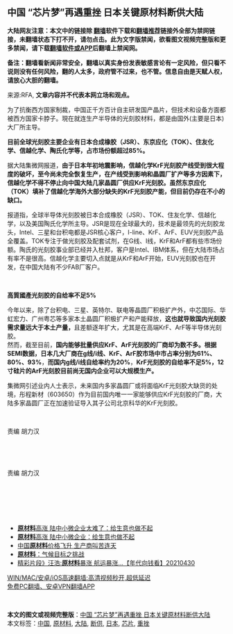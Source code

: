 <h2>中国 “芯片梦”再遇重挫 日本关键原材料断供大陆</h2> <p class="notice"><b>大陆网友注意：本文中的链接除 <a href="https://github.com/bannedbook/fanqiang" >翻墙</a>软件下载和<a href="https://github.com/killgcd/justmysocks/blob/master/README.md">翻墙推荐</a>链接外全部为禁网链接，未翻墙状态下打不开，请勿点击。此为文字版禁闻，欲看图文视频完整版和更多禁闻，请下载<a href="https://github.com/bannedbook/fanqiang">翻墙软件或APP</a>后翻墙上禁闻网。</p><p>备注：翻墙看新闻非常安全，翻墙以真实身份发表敏感言论有一定风险，但只看不说则没有任何风险，翻的人太多，政府管不过来，也不管。信息自由是天赋人权，请放心大胆的翻墙。</b></p>  <div class="entry"> <p>来源:RFA, <strong>文章内容并不代表本网立场和观点。</strong></p> <p>             </p> <p>&#20026;&#20102;&#25239;&#34913;&#35199;&#26041;&#22269;&#23478;&#21046;&#35009;&#65292;&#20013;&#22269;&#27491;&#21315;&#26041;&#30334;&#35745;&#33258;&#20027;&#30740;&#21457;&#22269;&#20135;&#26230;&#29255;&#65292;&#20294;&#25216;&#26415;&#21644;&#35774;&#22791;&#26041;&#38754;&#37117;&#34987;&#35199;&#26041;&#22269;&#23478;&#21345;&#33046;&#23376;&#12290;&#29694;&#22312;&#23601;&#36830;&#29983;&#20135;&#21322;&#23548;&#20307;&#30340;&#20809;&#21051;&#33014;&#26448;&#26009;&#65292;&#37117;&#26159;&#30001;&#22269;&#22806;(&#20027;&#35201;&#26159;&#26085;&#26412;)&#22823;&#21378;&#25152;&#20027;&#23548;&#12290;</p> <p><strong>&#30446;&#21069;&#20840;&#29699;&#20809;&#21051;&#33014;&#20027;&#35201;&#20225;&#19994;&#26377;&#26085;&#26412;&#21512;&#25104;&#27233;&#33014;&#65288;</strong><strong>JSR&#65289;&#12289;&#19996;&#20140;&#24212;&#21270;&#65288;TOK&#65289;&#12289;&#20303;&#21451;&#21270;&#23398;&#12289;&#20449;&#36234;&#21270;&#23398;&#12289;&#38518;&#27663;&#21270;&#23398;&#31561;&#65292;&#21344;&#24066;&#22330;&#20221;&#39069;&#36229;&#36807;85%&#12290;</strong></p> <p>&#25454;&#22823;&#38470;&#38598;&#24494;&#32593;&#25253;&#36947;&#65292;<strong>&#30001;&#20110;&#26085;&#26412;&#24180;&#21021;&#22320;&#38663;&#24433;&#21709;&#65292;&#20449;&#36234;&#21270;&#23398;</strong><strong>KrF</strong><strong>&#20809;&#21051;&#33014;&#20135;&#32447;&#21463;&#21040;&#24456;&#22823;&#31243;&#24230;&#30340;&#30772;&#22351;&#65292;&#33267;&#20170;&#23578;&#26410;&#23436;&#20840;&#24674;&#22797;&#29983;&#20135;</strong><strong>&#65292;&#22312;&#20135;&#32447;&#21463;&#21040;&#24433;&#21709;&#21644;&#26230;&#22278;&#21378;&#25193;&#20135;&#31561;&#22810;&#26041;&#22240;&#32032;&#19979;&#65292;&#20449;&#36234;&#21270;&#23398;&#19981;&#24471;&#19981;&#20572;&#27490;&#21521;&#20013;&#22269;&#22823;&#38470;&#20960;&#23478;&#26230;&#22278;&#21378;&#20379;&#24212;</strong><strong>KrF</strong><strong>&#20809;&#21051;&#33014;&#12290;&#34429;&#28982;&#19996;&#20140;&#24212;&#21270;&#65288;</strong><strong>TOK</strong><strong>&#65289;&#22635;&#34917;&#20102;&#20449;&#36234;&#21270;&#23398;&#28023;&#22806;&#22823;&#37096;&#20998;&#32570;&#22833;&#30340;</strong><strong>KrF</strong><strong>&#20809;&#21051;&#33014;&#20135;&#33021;&#65292;&#20294;&#30446;&#21069;&#20173;&#23384;&#22312;&#19981;&#23567;&#30340;&#32570;&#21475;&#12290;</strong></p>  <p>&#25253;&#36947;&#25351;&#65292;&#20840;&#29699;&#21322;&#23548;&#20307;&#20809;&#21051;&#33014;&#34987;&#26085;&#26412;&#21512;&#25104;&#27233;&#33014;&#65288;JSR&#65289;&#12289;TOK&#12289;&#20303;&#21451;&#21270;&#23398;&#12289;&#20449;&#36234;&#21270;&#23398;&#65292;&#20197;&#21450;&#32654;&#22269;&#38518;&#27663;&#21270;&#23398;&#25152;&#20027;&#23548;&#12290;JSR&#26159;&#29616;&#22312;&#20840;&#29699;&#26368;&#22823;&#30340;&#65292;&#25216;&#26415;&#26159;&#26368;&#39046;&#20808;&#30340;&#20809;&#21051;&#33014;&#40857;&#22836;&#65292;Intel&#12289;&#19977;&#26143;&#21644;&#21488;&#31215;&#30005;&#37117;&#26159;JSR&#26680;&#24515;&#23458;&#25143;&#65292;I-line&#12289;KrF&#12289;ArF&#12289;EUV&#20809;&#21051;&#33014;&#20135;&#21697;&#20840;&#35206;&#30422;&#12290;TOK&#19987;&#27880;&#20110;&#20570;&#20809;&#21051;&#33014;&#21450;&#37197;&#22871;&#35797;&#21058;&#65292;&#22312;G&#32447;&#12289;I&#32447;&#65292;KrF&#21644;ArF&#37117;&#26377;&#20123;&#24066;&#22330;&#20221;&#39069;&#12290;&#38518;&#27663;&#30340;&#20809;&#21051;&#33014;&#20107;&#19994;&#37096;&#24050;&#32463;&#24182;&#20837;&#26460;&#37030;&#65292;&#23458;&#25143;&#26159;Intel&#12289;IBM&#20307;&#31995;&#65292;&#20294;&#22312;&#22823;&#38470;&#24066;&#22330;&#21344;&#26377;&#29575;&#19981;&#26159;&#24456;&#39640;&#12290;&#20449;&#36234;&#21270;&#23398;&#20027;&#35201;&#20999;&#20837;&#28857;&#23601;&#26159;&#20174;KrF&#21644;ArF&#24320;&#22987;&#65292;EUV&#20809;&#21051;&#33014;&#20063;&#22312;&#24320;&#21457;&#65292;&#22312;&#20013;&#22269;&#22823;&#38470;&#26377;&#19981;&#23569;FAB&#21378;&#23458;&#25143;&#12290;</p> <p><strong>&#160;</strong></p> <p><strong>&#39640;&#36074;&#22283;&#29986;</strong><strong>&#20809;&#21051;&#33014;&#30340;&#33258;&#32473;&#29575;&#19981;&#36275;</strong><strong>5%</strong></p> <p>&#20170;&#24180;&#20197;&#26469;&#65292;&#38500;&#20102;&#21488;&#31215;&#30005;&#12289;&#19977;&#26143;&#12289;&#33521;&#29305;&#23572;&#12289;&#32852;&#30005;&#31561;&#26230;&#22278;&#21378;&#31215;&#26497;&#25193;&#20135;&#22806;&#65292;&#20013;&#33455;&#22269;&#38469;&#12289;&#21326;&#34425;&#23439;&#21147;&#12289;&#24191;&#24030;&#31908;&#33455;&#31561;&#22810;&#23478;&#26412;&#22303;&#26230;&#22278;&#21378;&#31215;&#26497;&#25193;&#20135;&#21644;&#20135;&#33021;&#37322;&#25918;&#65292;<strong>&#36825;&#20063;&#23601;&#23548;&#33268;&#22269;&#20869;&#20809;&#21051;&#33014;&#38656;&#27714;&#37327;&#36828;&#22823;&#20110;&#26412;&#22303;&#20135;&#37327;</strong><strong>&#65292;</strong>&#19988;&#24046;&#39069;&#36880;&#24180;&#25193;&#22823;&#65292;&#23588;&#20854;&#26159;&#22312;&#39640;&#31471;KrF&#12289;ArF&#31561;&#21322;&#23548;&#20307;&#20809;&#21051;&#33014;&#12290;<br />&#28982;&#32780;&#65292;&#25130;&#33267;&#30446;&#21069;&#65292;<strong>&#22269;&#20869;&#33021;&#22815;&#25209;&#37327;&#20379;&#24212;</strong><strong>KrF&#12289;ArF&#20809;&#21051;&#33014;&#30340;&#21378;&#21830;&#21364;&#20026;&#25968;&#19981;&#22810;</strong><strong>&#12290;&#26681;&#25454;</strong><strong>SEMI&#25968;&#25454;&#65292;&#26085;&#26412;&#20960;&#22823;&#21378;&#21830;&#22312;g&#32447;/i&#32447;&#12289;KrF&#12289;ArF&#33014;&#24066;&#22330;&#20013;&#24066;&#21344;&#29575;&#20998;&#21035;&#20026;61%&#12289;80%&#12289;93%</strong>&#65292;<strong>&#32780;&#22269;&#20869;</strong><strong>g&#32447;/i&#32447;&#33258;&#32473;&#29575;&#32422;&#20026;20%</strong>&#65292;<strong>KrF&#20809;&#21051;&#33014;&#30340;&#33258;&#32473;&#29575;&#19981;&#36275;5%&#65292;12&#23544;&#30789;&#29255;&#30340;ArF&#20809;&#21051;&#33014;&#30446;&#21069;&#23578;&#26080;&#22269;&#20869;&#20225;&#19994;&#21487;&#20197;&#22823;&#35268;&#27169;&#29983;&#20135;&#12290;</strong></p> <p>&#38598;&#24494;&#32593;&#24341;&#36848;&#19994;&#20869;&#20154;&#22763;&#34920;&#31034;&#65292;&#26410;&#26469;&#22269;&#20869;&#22810;&#23478;&#26230;&#22278;&#21378;&#25110;&#23558;&#38754;&#20020;KrF&#20809;&#21051;&#33014;&#22823;&#32570;&#36135;&#30340;&#22788;&#22659;&#65292;&#24420;&#31243;&#26032;&#26448;&#65288;603650&#65289;&#20316;&#20026;&#30446;&#21069;&#22269;&#20869;&#21807;&#19968;&#19968;&#23478;&#33021;&#22815;&#20379;&#24212;KrF&#20809;&#21051;&#33014;&#30340;&#21378;&#21830;&#65292;&#22823;&#38470;&#22810;&#23478;&#26230;&#22278;&#21378;&#27491;&#22312;&#21152;&#36895;&#39564;&#35777;&#23548;&#20837;&#20854;&#23376;&#20844;&#21496;&#21271;&#20140;&#31185;&#21326;&#30340;KrF&#20809;&#21051;&#33014;&#12290;</p>  <p>&#160;</p> <p>&#36131;&#32534; &#32993;&#21147;&#27721;</p> <p>&#160;</p> <p>&#160;</p> <p>&#36131;&#32534; &#32993;&#21147;&#27721;</p>  <p>&#160;</p> <p>&#160;</p> <p>&#160;</p> <ul class='op-related-articles' title='相关阅读'> <li><a href='https://www.bannedbook.org/bnews/finance/20210517/1548327.html' target='_blank'><b>原材料</b>高涨 陆中小微企业太难了：给生意也做不起</a></li> <li><a href='https://www.bannedbook.org/bnews/finance/20210517/1548090.html' target='_blank'><b>原材料</b>高涨 陆中小微企业：给生意也做不起</a></li> <li><a href='https://www.bannedbook.org/bnews/ssgc/20210514/1546378.html' target='_blank'>中国<b>原材料</b>价格飞升 生产商叫苦连天</a></li> <li><a href='https://www.bannedbook.org/bnews/headline/20210507/1541261.html' target='_blank'><b>原材料</b>：气候目标之挑战</a></li> <li><a href='https://www.bannedbook.org/bnews/taiwannews/20210430/1537100.html' target='_blank'>精彩片段》汪浩:<b>原材料</b>暴涨 航运暴涨...【年代向钱看】20210430</a></li> </ul> <p class="texttj"> <a href="https://github.com/bannedbook/fanqiang/wiki/V2ray%E6%9C%BA%E5%9C%BA" target="_blank">WIN/MAC/安卓/iOS高速翻墙:高清视频秒开,超低延迟</a><br/> <a href="https://github.com/bannedbook/fanqiang/wiki/%E7%A6%81%E9%97%BB%E7%BD%91%E5%AE%89%E5%8D%93%E7%BF%BB%E5%A2%99%E6%96%B0%E9%97%BBAPP" target="_blank">免费PC翻墙、安卓VPN翻墙APP</a></p><p>&#160;</p> <a name='sharetosocial'></a>       <div><b>本文的图文或视频完整版</b>：<a href='https://www.bannedbook.org/bnews/ssgc/20210528/1555581.html'>中国 “芯片梦”再遇重挫 日本关键原材料断供大陆</a></div>  </div><!--END ENTRY--> <div class="postfooter"> <div>本文标签：<a href="https://www.bannedbook.org/bnews/tag/%E4%B8%AD%E5%9B%BD/" rel="tag">中国</a>, <a href="https://www.bannedbook.org/bnews/tag/%E5%8E%9F%E6%9D%90%E6%96%99/" rel="tag">原材料</a>, <a href="https://www.bannedbook.org/bnews/tag/%e5%a4%a7%e9%99%86/" rel="tag">大陆</a>, <a href="https://www.bannedbook.org/bnews/tag/%E6%96%AD%E4%BE%9B/" rel="tag">断供</a>, <a href="https://www.bannedbook.org/bnews/tag/%e6%97%a5%e6%9c%ac/" rel="tag">日本</a>, <a href="https://www.bannedbook.org/bnews/tag/%E8%8A%AF%E7%89%87/" rel="tag">芯片</a>, <a href="https://www.bannedbook.org/bnews/tag/%E9%87%8D%E6%8C%AB/" rel="tag">重挫</a></div>  </div><!--END POSTFOOTER--> 